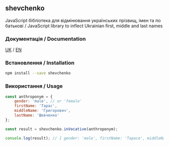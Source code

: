 ## shevchenko

JavaScript бібліотека для відмінювання українських прізвищ, імен та по батькові / JavaScript library to inflect Ukrainian first, middle and last names

### Документація / Documentation

[UK](https://tooleks.github.io/shevchenko-js) / [EN](https://tooleks.github.io/shevchenko-js/en.html)

### Встановлення / Installation

```bash
npm install --save shevchenko
```

### Використання / Usage

```JavaScript
const anthroponym = {
    gender: 'male', // or 'female'
    firstName: 'Тарас',
    middleName: 'Григорович',
    lastName: 'Шевченко'
};

const result = shevchenko.inVocative(anthroponym);

console.log(result); // { gender: 'male', firstName: 'Тарасе', middleName: 'Григоровичу', lastName: 'Шевченку' }
```

